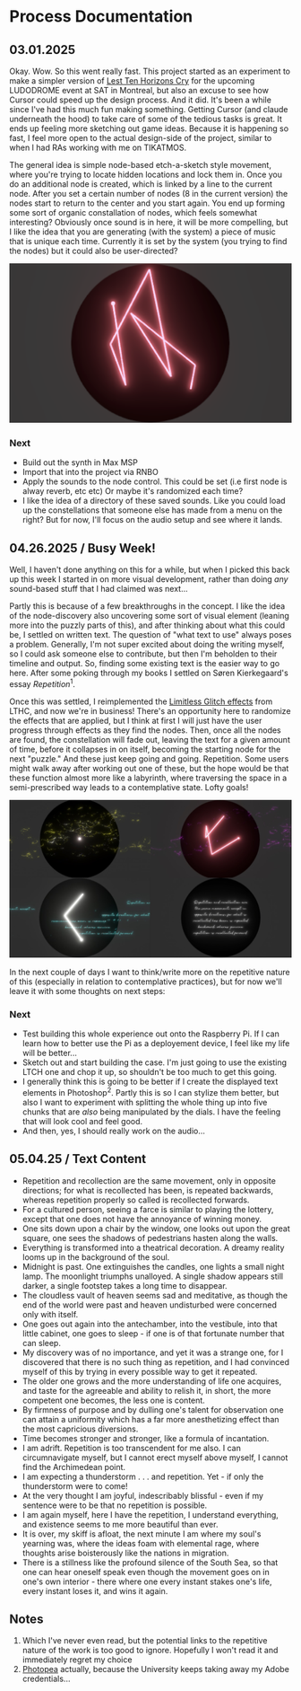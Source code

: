 # Process Documentation

## 03.01.2025

Okay. Wow. So this went really fast. This project started as an experiment to make a simpler version of [Lest Ten Horizons Cry](http://www.mouseandthebillionaire.com/lthc) for the upcoming LUDODROME event at SAT in Montreal, but also an excuse to see how Cursor could speed up the design process. And it did. It's been a while since I've had this much fun making something. Getting Cursor (and claude underneath the hood) to take care of some of the tedious tasks is great. It ends up feeling more sketching out game ideas. Because it is happening so fast, I feel more open to the actual design-side of the project, similar to when I had RAs working with me on TIKATMOS.

The general idea is simple node-based etch-a-sketch style movement, where you're trying to locate hidden locations and lock them in. Once you do an additional node is created, which is linked by a line to the current node. After you set a certain number of nodes (8 in the current version) the nodes start to return to the center and you start again. You end up forming some sort of organic constallation of nodes, which feels somewhat interesting? Obviously once sound is in here, it will be more compelling, but I like the idea that you are generating (with the system) a piece of music that is unique each time. Currently it is set by the system (you trying to find the nodes) but it could also be user-directed?

![First Version](../Media/version1.png)

### Next
- Build out the synth in Max MSP
- Import that into the project via RNBO
- Apply the sounds to the node control. This could be set (i.e first node is alway reverb, etc etc) Or maybe it's randomized each time?
- I like the idea of a directory of these saved sounds. Like you could load up the constellations that someone else has made from a menu on the right? But for now, I'll focus on the audio setup and see where it lands.

## 04.26.2025 / Busy Week!

Well, I haven't done anything on this for a while, but when I picked this back up this week I started in on more visual development, rather than doing _any_ sound-based stuff that I had claimed was next...

Partly this is because of a few breakthroughs in the concept. I like the idea of the node-discovery also uncovering some sort of visual element (leaning more into the puzzly parts of this), and after thinking about what this could be, I settled on written text. The question of "what text to use" always poses a problem. Generally, I'm not super excited about doing the writing myself, so I could ask someone else to contribute, but then I'm beholden to their timeline and output. So, finding some existing text is the easier way to go here. After some poking through my books I settled on Søren Kierkegaard's essay _Repetition_<sup>1</sup>.

Once this was settled, I reimplemented the [Limitless Glitch effects](https://assetstore.unity.com/packages/vfx/shaders/fullscreen-camera-effects/limitless-glitch-effects-148376?srsltid=AfmBOor-sppCFB5z007HNQx33WPLM5vBqByanMQqWdjI12ZStOuWoeTy) from LTHC, and now we're in business! There's an opportunity here to randomize the effects that are applied, but I think at first I will just have the user progress through effects as they find the nodes. Then, once all the nodes are found, the constellation will fade out, leaving the text for a given amount of time, before it collapses in on itself, becoming the starting node for the next "puzzle." And these just keep going and going. Repetition. Some users might walk away after working out one of these, but the hope would be that these function almost more like a labyrinth, where traversing the space in a semi-prescribed way leads to a contemplative state. Lofty goals!

![Second Version](../Media/version2.jpg)

In the next couple of days I want to think/write more on the repetitive nature of this (especially in relation to contemplative practices), but for now we'll leave it with some thoughts on next steps:

### Next
- Test building this whole experience out onto the Raspberry Pi. If I can learn how to better use the Pi as a deployement device, I feel like my life will be better...
- Sketch out and start building the case. I'm just going to use the existing LTCH one and chop it up, so shouldn't be too much to get this going.
- I generally think this is going to be better if I create the displayed text elements in Photoshop<sup>2</sup>. Partly this is so I can stylize them better, but also I want to experiment with splitting the whole thing up into five chunks that are _also_ being manipulated by the dials. I have the feeling that will look cool and feel good.
- And then, yes, I should really work on the audio...
  
## 05.04.25 / Text Content

* Repetition and recollection are the same movement, only in opposite directions; for what is recollected has been, is repeated backwards, whereas repetition properly so called is recollected forwards.
* For a cultured person, seeing a farce is similar to playing the lottery, except that one does not have the annoyance of winning money.
* One sits down upon a chair by the window, one looks out upon the great square, one sees the shadows of pedestrians hasten along the walls.
* Everything is transformed into a theatrical decoration. A dreamy reality looms up in the background of the soul.
* Midnight is past. One extinguishes the candles, one lights a small night lamp. The moonlight triumphs unalloyed. A single shadow appears still darker, a single footstep takes a long time to disappear.
* The cloudless vault of heaven seems sad and meditative, as though the end of the world were past and heaven undisturbed were concerned only with itself.
* One goes out again into the antechamber, into the vestibule, into that little cabinet, one goes to sleep - if one is of that fortunate number that can sleep.
* My discovery was of no importance, and yet it was a strange one, for I discovered that there is no such thing as repetition, and I had convinced myself of this by trying in every possible way to get it repeated.
* The older one grows and the more understanding of life one acquires, and taste for the agreeable and ability to relish it, in short, the more competent one becomes, the less one is content.
* By firmness of purpose and by dulling one's talent for observation one can attain a uniformity which has a far more anesthetizing effect than the most capricious diversions.
* Time becomes stronger and stronger, like a formula of incantation.
* I am adrift. Repetition is too transcendent for me also. I can circumnavigate myself, but I cannot erect myself above myself, I cannot find the Archimedean point.
* I am expecting a thunderstorm . . . and repetition. Yet - if only the thunderstorm were to come! 
* At the very thought I am joyful, indescribably blissful - even if my sentence were to be that no repetition is possible.
* I am again myself, here I have the repetition, I understand everything, and existence seems to me more beautiful than ever.
* It is over, my skiff is afloat, the next minute I am where my soul's yearning was, where the ideas foam with elemental rage, where thoughts arise boisterously like the nations in migration.
* There is a stillness like the profound silence of the South Sea, so that one can hear oneself speak even though the movement goes on in one's own interior - there where one every instant stakes one's life, every instant loses it, and wins it again.
  

## Notes

1. Which I've never even read, but the potential links to the repetitive nature of the work is too good to ignore. Hopefully I won't read it and immediately regret my choice
2. [Photopea](https://www.photopea.com) actually, because the University keeps taking away my Adobe credentials...














